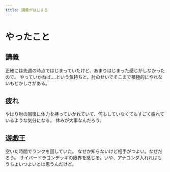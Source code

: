```yaml
---
title: 講義がはじまる
---
```


# やったこと

## 講義

正確には先週の時点ではじまっていたけど、あまりはじまった感じがしなかったので。
やっていかねば‥‥という気持ちと、肘のせいでそこまで積極的にやれないもどかしさがある。

## 疲れ

やはり肘の回復に体力を持っていかれていて、何もしていなくてもすごく疲れているような気分になる。
休みが大事なんだろう。

## 遊戯王

空いた時間でランクを回していた。
なぜか知らないけど相手がつよい。なぜだろう。
サイバードラゴンデッキの限界を感じる。いや、アナコンダ入れればもうちょいつよいとは思うんだけど。
